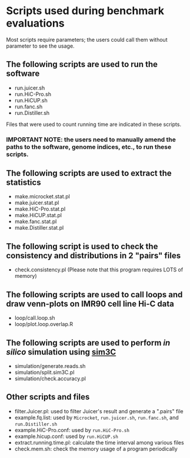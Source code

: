 # Scripts used during benchmark evaluations

Most scripts require parameters; the users could call them without parameter to see the usage.

## The following scripts are used to run the software
- run.juicer.sh
- run.HiC-Pro.sh
- run.HiCUP.sh
- run.fanc.sh
- run.Distiller.sh

Files that were used to count running time are indicated in these scripts.

### IMPORTANT NOTE: the users need to manually amend the paths to the software, genome indices, etc., to run these scripts.

## The following scripts are used to extract the statistics
- make.microcket.stat.pl
- make.juicer.stat.pl
- make.HiC-Pro.stat.pl
- make.HiCUP.stat.pl
- make.fanc.stat.pl
- make.Distiller.stat.pl

## The following script is used to check the consistency and distributions in 2 "pairs" files
- check.consistency.pl (Please note that this program requires LOTS of memory)

## The following scripts are used to call loops and draw venn-plots on IMR90 cell line Hi-C data
- loop/call.loop.sh
- loop/plot.loop.overlap.R

## The following scripts are used to perform *in silico* simulation using [sim3C](https://github.com/cerebis/sim3C "sim3C")
- simulation/generate.reads.sh
- simulation/split.sim3C.pl
- simulation/check.accuracy.pl

## Other scripts and files
- filter.Juicer.pl: used to filter Juicer's result and generate a ".pairs" file
- example.fq.list: used by `Microcket`, `run.juicer.sh`, `run.fanc.sh`, and `run.Distiller.sh`
- example.HiC-Pro.conf: used by `run.HiC-Pro.sh`
- example.hicup.conf: used by `run.HiCUP.sh`
- extract.running.time.pl: calculate the time interval among various files
- check.mem.sh: check the memory usage of a program periodically
